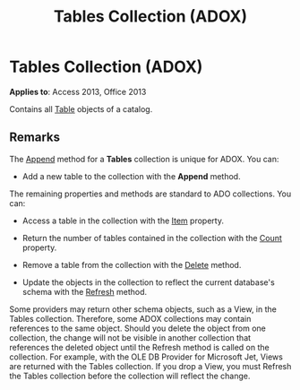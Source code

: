 ﻿---
title: Tables Collection (ADOX)
TOCTitle: Tables Collection (ADOX)
ms:assetid: 07bc0541-c528-1c25-c8c4-05736836eda3
ms:mtpsurl: https://msdn.microsoft.com/library/JJ248821(v=office.15)
ms:contentKeyID: 48543082
ms.date: 09/18/2015
mtps_version: v=office.15
---

# Tables Collection (ADOX)


**Applies to**: Access 2013, Office 2013

Contains all [Table](table-object-adox.md) objects of a catalog.

## Remarks

The [Append](append-method-adox-tables.md) method for a **Tables** collection is unique for ADOX. You can:

  - Add a new table to the collection with the **Append** method.

The remaining properties and methods are standard to ADO collections. You can:

  - Access a table in the collection with the [Item](item-property-ado.md) property.

  - Return the number of tables contained in the collection with the [Count](count-property-ado.md) property.

  - Remove a table from the collection with the [Delete](delete-method-adox-collections.md) method.

  - Update the objects in the collection to reflect the current database's schema with the [Refresh](refresh-method-ado.md) method.

Some providers may return other schema objects, such as a View, in the Tables collection. Therefore, some ADOX collections may contain references to the same object. Should you delete the object from one collection, the change will not be visible in another collection that references the deleted object until the Refresh method is called on the collection. For example, with the OLE DB Provider for Microsoft Jet, Views are returned with the Tables collection. If you drop a View, you must Refresh the Tables collection before the collection will reflect the change.


